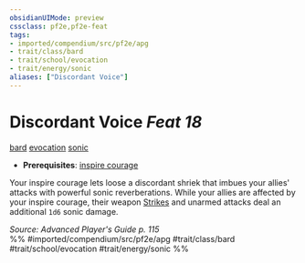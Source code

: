 ```yaml
---
obsidianUIMode: preview
cssclass: pf2e,pf2e-feat
tags:
- imported/compendium/src/pf2e/apg
- trait/class/bard
- trait/school/evocation
- trait/energy/sonic
aliases: ["Discordant Voice"]
---
```

# Discordant Voice  *Feat 18*  
[bard](rules/traits/bard.md)  [evocation](evocation.md)  [sonic](sonic.md)  

- **Prerequisites**: [inspire courage](../spells/inspire-courage.md)

Your inspire courage lets loose a discordant shriek that imbues your allies' attacks with powerful sonic reverberations. While your allies are affected by your inspire courage, their weapon [Strikes](strike.md) and unarmed attacks deal an additional `1d6` sonic damage.

*Source: Advanced Player's Guide p. 115*  
%% #imported/compendium/src/pf2e/apg #trait/class/bard #trait/school/evocation #trait/energy/sonic %%